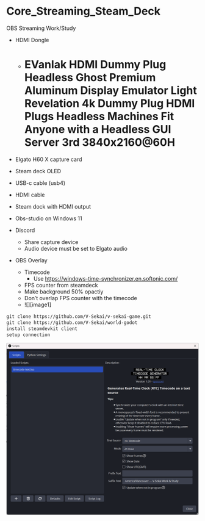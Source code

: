 # Core_Streaming_Steam_Deck

OBS Streaming Work/Study

- HDMI Dongle

  - # EVanlak HDMI Dummy Plug Headless Ghost Premium Aluminum Display Emulator Light Revelation 4k Dummy Plug HDMI Plugs Headless Machines Fit Anyone with a Headless GUI Server 3rd 3840x2160@60H

- Elgato H60 X capture card
- Steam deck OLED
- USB-c cable (usb4)
- HDMI cable
- Steam dock with HDMI output
- Obs-studio on Windows 11
- Discord
  - Share capture device
  - Audio device must be set to Elgato audio
- OBS Overlay
  - Timecode
    - Use https://windows-time-synchronizer.en.softonic.com/
  - FPS counter from steamdeck
  - Make background 50% opactiy
  - Don’t overlap FPS counter with the timecode
  - ![][image1]

```
git clone https://github.com/V-Sekai/v-sekai-game.git
git clone https://github.com/V-Sekai/world-godot
install steamdevkit client
setup connection
```

![image1](attachments/image1.png)